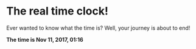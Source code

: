 # The real time clock!

Ever wanted to know what the time is? Well, your journey is about to end!

**The time is Nov 11, 2017, 01:16**
